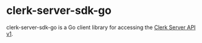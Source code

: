 # clerk-server-sdk-go #

clerk-server-sdk-go is a Go client library for accessing the [Clerk Server API v1](https://docs.clerk.dev/server-api/).
